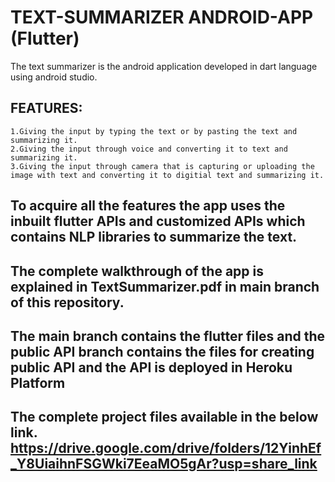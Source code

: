 # TEXT-SUMMARIZER ANDROID-APP (Flutter)
The text summarizer is the android application developed in dart language using android studio.
## FEATURES:
    1.Giving the input by typing the text or by pasting the text and summarizing it.
    2.Giving the input through voice and converting it to text and summarizing it.
    3.Giving the input through camera that is capturing or uploading the image with text and converting it to digitial text and summarizing it.
    
To acquire all the features the app uses the inbuilt flutter APIs and customized APIs which contains NLP libraries to summarize the text.
--
The complete walkthrough of the app is explained in TextSummarizer.pdf in main branch of this repository.
--
The main branch contains the flutter files and the public API branch contains the files for creating public API and the API is deployed in Heroku Platform
--
The complete project files available in the below link.
https://drive.google.com/drive/folders/12YinhEf_Y8UiaihnFSGWki7EeaMO5gAr?usp=share_link
--


